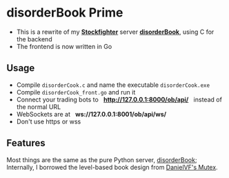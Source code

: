 # disorderBook Prime

* This is a rewrite of my **[Stockfighter](http://stockfighter.io)** server **[disorderBook](https://github.com/fohristiwhirl/disorderBook)**, using C for the backend
* The frontend is now written in Go

## Usage

* Compile `disorderCook.c` and name the executable `disorderCook.exe`
* Compile `disorderCook_front.go` and run it
* Connect your trading bots to &nbsp; **http://127.0.0.1:8000/ob/api/** &nbsp; instead of the normal URL
* WebSockets are at &nbsp; **ws://127.0.0.1:8001/ob/api/ws/**
* Don't use https or wss

## Features

Most things are the same as the pure Python server, [disorderBook](https://github.com/fohristiwhirl/disorderBook); Internally, I borrowed the level-based book design from [DanielVF's Mutex](https://github.com/DanielVF/Mutex).
